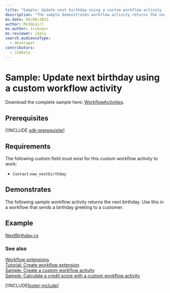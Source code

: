 ```yaml
---
title: "Sample: Update next birthday using a custom workflow activity (Microsoft Dataverse) | Microsoft Docs"
description: "The sample demonstrates workflow activity returns the next birthday. Use this in a workflow that sends a birthday greeting to a customer. "
ms.date: 04/06/2022
author: MsSQLGirl
ms.author: sriknair
ms.reviewer: jdaly
search.audienceType:
  - developer
contributors:
  - JimDaly
---
```


# Sample: Update next birthday using a custom workflow activity

Download the complete sample here: [WorkflowActivities](https://github.com/microsoft/PowerApps-Samples/tree/master/dataverse/orgsvc/CSharp/WorkflowActivities).

## Prerequisites

[!INCLUDE [sdk-prerequisite](../../../includes/sdk-prerequisite.md)]

## Requirements

The following custom field must exist for this custom workflow activity to work:

- `Contact`.`new_nextbirthday`

## Demonstrates

The following sample workflow activity returns the next birthday. Use this in a workflow that sends a birthday greeting to a customer.

## Example

[NextBirthday.cs](https://github.com/Microsoft/PowerApps-Samples/blob/master/dataverse/orgsvc/CSharp/WorkflowActivities/WorkflowActivities/NextBirthday.cs)

### See also

[Workflow extensions](workflow-extensions.md)<br />
[Tutorial: Create workflow extension](tutorial-create-workflow-extension.md)<br />
[Sample: Create a custom workflow activity](sample-create-custom-workflow-activity.md)<br />
[Sample: Calculate a credit score with a custom workflow activity](sample-calculate-credit-score-custom-workflow-activity.md)

[!INCLUDE[footer-include](../../../includes/footer-banner.md)]
